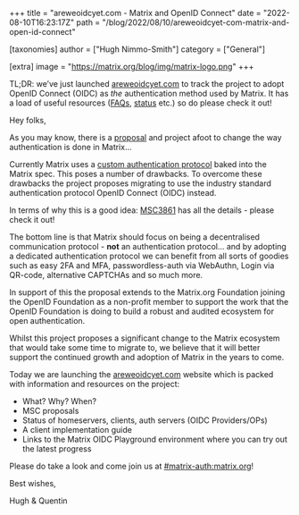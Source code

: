 +++
title = "areweoidcyet.com - Matrix and OpenID Connect"
date = "2022-08-10T16:23:17Z"
path = "/blog/2022/08/10/areweoidcyet-com-matrix-and-open-id-connect"

[taxonomies]
author = ["Hugh Nimmo-Smith"]
category = ["General"]

[extra]
image = "https://matrix.org/blog/img/matrix-logo.png"
+++

TL;DR: we’ve just launched [areweoidcyet.com](https://areweoidcyet.com) to track the project to adopt OpenID Connect (OIDC) as _the_ authentication method used by Matrix. It has a load of useful resources ([FAQs](https://areweoidcyet.com/#faqs), [status](https://areweoidcyet.com/#when) etc.) so do please check it out!

Hey folks,

As you may know, there is a [proposal](https://github.com/matrix-org/matrix-spec-proposals/pull/3861) and project afoot to change the way authentication is done in Matrix…

Currently Matrix uses a [custom authentication protocol](https://spec.matrix.org/v1.3/client-server-api/#client-authentication) baked into the Matrix spec. This poses a number of drawbacks. To overcome these drawbacks the project proposes migrating to use the industry standard authentication protocol OpenID Connect (OIDC) instead.

In terms of why this is a good idea: [MSC3861](https://github.com/matrix-org/matrix-spec-proposals/blob/hughns/delegated-oidc-architecture/proposals/3861-delegated-oidc-architecture.md) has all the details - please check it out!

The bottom line is that Matrix should focus on being a decentralised communication protocol - **not** an authentication protocol… and by adopting a dedicated authentication protocol we can benefit from all sorts of goodies such as easy 2FA and MFA, passwordless-auth via WebAuthn, Login via QR-code, alternative CAPTCHAs and so much more.

In support of this the proposal extends to the Matrix.org Foundation joining the OpenID Foundation as a non-profit member to support the work that the OpenID Foundation is doing to build a robust and audited ecosystem for open authentication.

Whilst this project proposes a significant change to the Matrix ecosystem that would take some time to migrate to, we believe that it will better support the continued growth and adoption of Matrix in the years to come.

Today we are launching the [areweoidcyet.com](https://areweoidcyet.com/) website which is packed with information and resources on the project:

* What? Why? When?
* MSC proposals
* Status of homeservers, clients, auth servers (OIDC Providers/OPs)
* A client implementation guide
* Links to the Matrix OIDC Playground environment where you can try out the latest progress

Please do take a look and come join us at [#matrix-auth:matrix.org](https://matrix.to/#/#matrix-auth:matrix.org)!

Best wishes,

Hugh & Quentin
